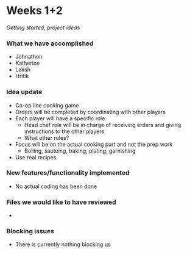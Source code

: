 # Weeks 1+2
*Getting started, project ideas*

### What we have accomplished
- Johnathon
- Katherine
- Laksh
- Hritik

### Idea update
- Co-op line cooking game
- Orders will be completed by coordinating with other players
- Each player will have a specific role
  - Head chef role will be in charge of receiving orders and giving instructions to the other players
  - What other roles?
- Focus will be on the actual cooking part and not the prep work
  - Boiling, sauteing, baking, plating, garnishing
- Use real recipes 

### New features/functionality implemented
- No actual coding has been done

### Files we would like to have reviewed
- 

### Blocking issues
- There is currently nothing blocking us

